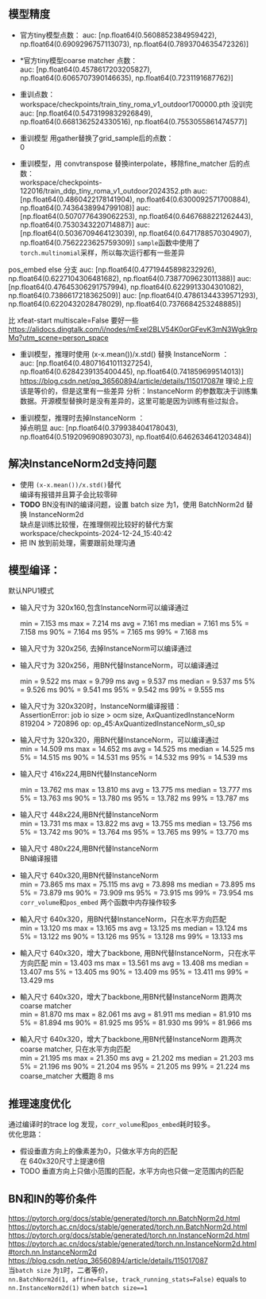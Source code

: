 ## 模型精度
* 官方tiny模型点数： 
auc: [np.float64(0.5608852384959422), np.float64(0.6909296757113073), np.float64(0.7893704635472326)]

* *官方tiny模型coarse matcher 点数：  
auc: [np.float64(0.4578617203205827), np.float64(0.6065707390146635), np.float64(0.7231191687762)]

* 重训点数：  
workspace/checkpoints/train_tiny_roma_v1_outdoor1700000.pth 没训完
auc: [np.float64(0.5473199832926849), np.float64(0.6681362524330516), np.float64(0.7553055861474577)]


* 重训模型 用gather替换了grid_sample后的点数：  
0

* 重训模型，用 convtranspose 替换interpolate，移除fine_matcher 后的点数：  
workspace/checkpoints-122016/train_ddp_tiny_roma_v1_outdoor2024352.pth
auc: [np.float64(0.4860422178141904), np.float64(0.6300092571700884), np.float64(0.7436438994799108)]
auc: [np.float64(0.5070776439062253), np.float64(0.6467688221262443), np.float64(0.7530343220714887)]
auc: [np.float64(0.5036709464123039), np.float64(0.6471788570304907), np.float64(0.7562223625759309)]
`sample`函数中使用了 `torch.multinomial`采样，所以每次运行都有一些差异

pos_embed else 分支
auc: [np.float64(0.47719445898232926), np.float64(0.6227104306481682), np.float64(0.7387709623011388)]
auc: [np.float64(0.47645306291757994), np.float64(0.6229913304301082), np.float64(0.7386617218362509)]
auc: [np.float64(0.47861344339571293), np.float64(0.6220432028478029), np.float64(0.7376684253248885)]

比 xfeat-start multiscale=False 要好一些 https://alidocs.dingtalk.com/i/nodes/mExel2BLV54K0orGFevK3mN3Wgk9rpMq?utm_scene=person_space

* 重训模型，推理时使用 (x-x.mean())/x.std() 替换 InstanceNorm ：  
auc: [np.float64(0.48071641011327254), np.float64(0.6284239135400445), np.float64(0.741859699514013)]
https://blog.csdn.net/qq_36560894/article/details/115017087#
理论上应该是等价的，但是这里有一些差异
分析：InstanceNorm 的参数取决于训练集数据。开源模型替换时是没有差异的，这里可能是因为训练有些过拟合。

* 重训模型，推理时去掉InstanceNorm ：  
掉点明显
auc: [np.float64(0.379938404178043), np.float64(0.5192096908903073), np.float64(0.6462634641203484)]


## 解决InstanceNorm2d支持问题  
* 使用 `(x-x.mean())/x.std()`替代  
  编译有报错并且算子会比较零碎  
* **TODO** 
BN没有IN的编译问题，设置 batch size 为1，使用 BatchNorm2d 替换 InstanceNorm2d  
  缺点是训练比较慢，在推理侧视比较好的替代方案     
  workspace/checkpoints-2024-12-24_15:40:42  
* 把 IN 放到前处理，需要跟前处理沟通  

## 模型编译：  

默认NPU1模式  

* 输入尺寸为 320x160,包含InstanceNorm可以编译通过  

  min =   7.153 ms   max =   7.214 ms   avg =   7.161 ms  median =   7.161 ms
   5% =   7.158 ms   90% =   7.164 ms   95% =   7.165 ms     99% =   7.168 ms
 

* 输入尺寸为 320x256, 去掉InstanceNorm可以编译通过  

* 输入尺寸为 320x256，用BN代替InstanceNorm，可以编译通过  
 
  min =   9.522 ms   max =   9.799 ms   avg =   9.537 ms  median =   9.537 ms
   5% =   9.526 ms   90% =   9.541 ms   95% =   9.542 ms     99% =   9.555 ms
 

* 输入尺寸为 320x320时，InstanceNorm编译报错：  
AssertionError: job io size > ocm size, AxQuantizedInstanceNorm
    819204 > 720896
    op: op_45:AxQuantizedInstanceNorm_s0_sp

* 输入尺寸为 320x320，用BN代替InstanceNorm，可以编译通过  
  min =  14.509 ms   max =  14.652 ms   avg =  14.525 ms  median =  14.525 ms
   5% =  14.515 ms   90% =  14.531 ms   95% =  14.532 ms     99% =  14.539 ms
 

* 输入尺寸 416x224,用BN代替InstanceNorm  

  min =  13.762 ms   max =  13.810 ms   avg =  13.775 ms  median =  13.777 ms
   5% =  13.763 ms   90% =  13.780 ms   95% =  13.782 ms     99% =  13.787 ms
 

* 输入尺寸 448x224,用BN代替InstanceNorm  
  min =  13.731 ms   max =  13.822 ms   avg =  13.755 ms  median =  13.756 ms
   5% =  13.742 ms   90% =  13.764 ms   95% =  13.765 ms     99% =  13.770 ms
 
* 输入尺寸 480x224,用BN代替InstanceNorm  
    BN编译报错

* 输入尺寸 640x320,用BN代替InstanceNorm  
  min =  73.865 ms   max =  75.115 ms   avg =  73.898 ms  median =  73.895 ms
   5% =  73.879 ms   90% =  73.909 ms   95% =  73.915 ms     99% =  73.954 ms
 `corr_volume`和`pos_embed` 两个函数中内存操作较多  

* 輸入尺寸 640x320，用BN代替InstanceNorm，只在水平方向匹配  
  min =  13.120 ms   max =  13.165 ms   avg =  13.125 ms  median =  13.124 ms
   5% =  13.122 ms   90% =  13.126 ms   95% =  13.128 ms     99% =  13.133 ms

* 輸入尺寸 640x320，增大了backbone, 用BN代替InstanceNorm，只在水平方向匹配
  min =  13.403 ms   max =  13.561 ms   avg =  13.408 ms  median =  13.407 ms
   5% =  13.405 ms   90% =  13.409 ms   95% =  13.411 ms     99% =  13.429 ms

* 輸入尺寸 640x320，增大了backbone,用BN代替InstanceNorm 跑两次coarse matcher  
  min =  81.870 ms   max =  82.061 ms   avg =  81.911 ms  median =  81.910 ms
   5% =  81.894 ms   90% =  81.925 ms   95% =  81.930 ms     99% =  81.966 ms

* 輸入尺寸 640x320，增大了backbone,用BN代替InstanceNorm 跑两次coarse matcher, 只在水平方向匹配  
  min =  21.195 ms   max =  21.350 ms   avg =  21.202 ms  median =  21.203 ms
   5% =  21.196 ms   90% =  21.204 ms   95% =  21.205 ms     99% =  21.224 ms
  coarse_matcher 大概跑 8 ms

## 推理速度优化  
通过编译时的trace log 发现，`corr_volume`和`pos_embed`耗时较多。  
优化思路：  
* 假设垂直方向上的像素差为0，只做水平方向的匹配  
在 640x320尺寸上提速6倍  
* TODO 垂直方向上只做小范围的匹配，水平方向也只做一定范围内的匹配    



## BN和IN的等价条件  
https://pytorch.org/docs/stable/generated/torch.nn.BatchNorm2d.html  
https://pytorch.ac.cn/docs/stable/generated/torch.nn.BatchNorm2d.html  
https://pytorch.org/docs/stable/generated/torch.nn.InstanceNorm2d.html  
https://pytorch.ac.cn/docs/stable/generated/torch.nn.InstanceNorm2d.html#torch.nn.InstanceNorm2d  
https://blog.csdn.net/qq_36560894/article/details/115017087  
当`batch size` 为`1`时，二者等价，  
`nn.BatchNorm2d(1, affine=False, track_running_stats=False)`  equals to `nn.InstanceNorm2d(1)` when `batch size==1`  